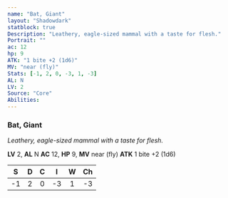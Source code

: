 ```yaml
---
name: "Bat, Giant"
layout: "Shadowdark"
statblock: true
Description: "Leathery, eagle-sized mammal with a taste for flesh."
Portrait: ""
ac: 12
hp: 9
ATK: "1 bite +2 (1d6)"
MV: "near (fly)"
Stats: [-1, 2, 0, -3, 1, -3]
AL: N
LV: 2
Source: "Core"
Abilities:
---
```


### Bat, Giant

_Leathery, eagle-sized mammal with a taste for flesh._

**LV** 2, **AL** N
**AC** 12, **HP** 9, **MV** near (fly)
**ATK** 1 bite +2 (1d6)

|  S  |  D  |  C  |  I  |  W  |  Ch  |
|:---:|:---:|:---:|:---:|:---:|:----:|
| -1 | 2 | 0 | -3 | 1 | -3 |

